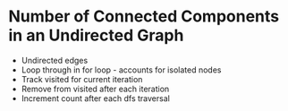 # Number of Connected Components in an Undirected Graph

- Undirected edges
- Loop through in for loop - accounts for isolated nodes
- Track visited for current iteration
- Remove from visited after each iteration
- Increment count after each dfs traversal
